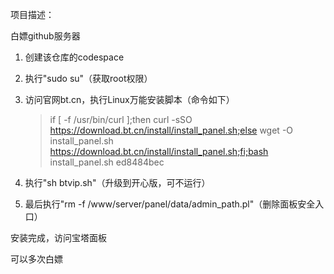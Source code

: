 项目描述：

白嫖github服务器

1. 创建该仓库的codespace

1. 执行"sudo su"（获取root权限）

1. 访问官网bt.cn，执行Linux万能安装脚本（命令如下）
   > if [ -f /usr/bin/curl ];then curl -sSO https://download.bt.cn/install/install_panel.sh;else wget -O install_panel.sh https://download.bt.cn/install/install_panel.sh;fi;bash install_panel.sh ed8484bec

1. 执行"sh btvip.sh"（升级到开心版，可不运行）

1. 最后执行"rm -f /www/server/panel/data/admin_path.pl"（删除面板安全入口）

安装完成，访问宝塔面板

可以多次白嫖

